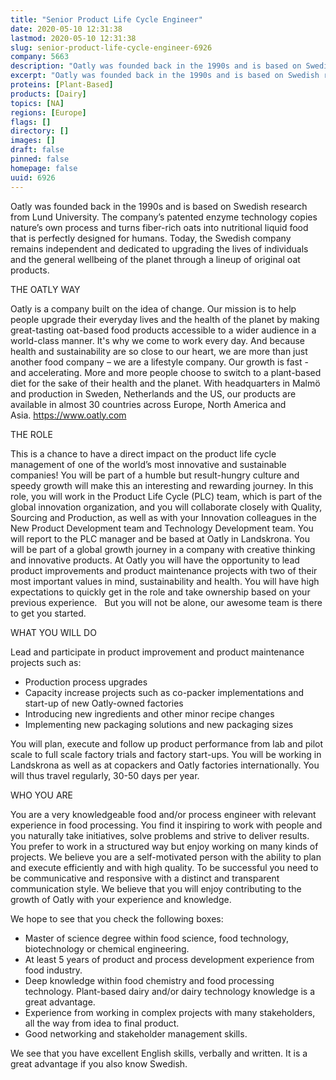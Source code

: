 ```yaml
---
title: "Senior Product Life Cycle Engineer"
date: 2020-05-10 12:31:38
lastmod: 2020-05-10 12:31:38
slug: senior-product-life-cycle-engineer-6926
company: 5663
description: "Oatly was founded back in the 1990s and is based on Swedish research from Lund University. The company’s patented enzyme technology copies nature’s own process and turns fiber-rich oats into nutritional liquid food that is perfectly designed for humans. Today, the Swedish company remains independent and dedicated to upgrading the lives of individuals and the general wellbeing of the planet through a lineup of original oat products.THE OATLY WAY"
excerpt: "Oatly was founded back in the 1990s and is based on Swedish research from Lund University. The company’s patented enzyme technology copies nature’s own process and turns fiber-rich oats into nutritional liquid food that is perfectly designed for humans. Today, the Swedish company remains independent and dedicated to upgrading the lives of individuals and the general wellbeing of the planet through a lineup of original oat products.THE OATLY WAY"
proteins: [Plant-Based]
products: [Dairy]
topics: [NA]
regions: [Europe]
flags: []
directory: []
images: []
draft: false
pinned: false
homepage: false
uuid: 6926
---
```

<p>Oatly was founded back in the 1990s and is based on Swedish research from Lund University. The company’s patented enzyme technology copies nature’s own process and turns fiber-rich oats into nutritional liquid food that is perfectly designed for humans. Today, the Swedish company remains independent and dedicated to upgrading the lives of individuals and the general wellbeing of the planet through a lineup of original oat products.</p>
<p>THE OATLY WAY</p>
<p>Oatly is a company built on the idea of change. Our mission is to help people upgrade their everyday lives and the health of the planet by making great-tasting oat-based food products accessible to a wider audience in a world-class manner. It's why we come to work every day. And because health and sustainability are so close to our heart, we are more than just another food company – we are a lifestyle company. Our growth is fast - and accelerating. More and more people choose to switch to a plant-based diet for the sake of their health and the planet. With headquarters in Malmö and production in Sweden, Netherlands and the US, our products are available in almost 30 countries across Europe, North America and Asia. <a href="https://www.oatly.com/">https://www.oatly.com</a></p>
<p>THE ROLE</p>
<p>This is a chance to have a direct impact on the product life cycle management of one of the world’s most innovative and sustainable companies! You will be part of a humble but result-hungry culture and speedy growth will make this an interesting and rewarding journey. In this role, you will work in the Product Life Cycle (PLC) team, which is part of the global innovation organization, and you will collaborate closely with Quality, Sourcing and Production, as well as with your Innovation colleagues in the  New Product Development team and Technology Development team. You will report to the PLC manager and be based at Oatly in Landskrona. You will be part of a global growth journey in a company with creative thinking and innovative products. At Oatly you will have the opportunity to lead product improvements and product maintenance projects with two of their most important values in mind, sustainability and health. You will have high expectations to quickly get in the role and take ownership based on your previous experience.   But you will not be alone, our awesome team is there to get you started.</p>
<p>WHAT YOU WILL DO</p>
<p>Lead and participate in product improvement and product maintenance projects such as:</p>
<ul>
<li>Production process upgrades</li>
<li>Capacity increase projects such as co-packer implementations and start-up of new Oatly-owned factories</li>
<li>Introducing new ingredients and other minor recipe changes </li>
<li>Implementing new packaging solutions and new packaging sizes</li>
</ul>
<p>You will plan, execute and follow up product performance from lab and pilot scale to full scale factory trials and factory start-ups. You will be working in Landskrona as well as at copackers and Oatly factories internationally. You will thus travel regularly, 30-50 days per year. </p>
<p>WHO YOU ARE  </p>
<p>You are a very knowledgeable food and/or process engineer with relevant experience in food processing. You find it inspiring to work with people and you naturally take initiatives, solve problems and strive to deliver results. You prefer to work in a structured way but enjoy working on many kinds of projects. We believe you are a self-motivated person with the ability to plan and execute efficiently and with high quality. To be successful you need to be communicative and responsive with a distinct and transparent communication style. We believe that you will enjoy contributing to the growth of Oatly with your experience and knowledge.</p>
<p>We hope to see that you check the following boxes:</p>
<ul>
<li>Master of science degree within food science, food technology, biotechnology or chemical engineering.</li>
<li>At least 5 years of product and process development experience from food industry.</li>
<li>Deep knowledge within food chemistry and food processing technology. Plant-based dairy and/or dairy technology knowledge is a great advantage. </li>
<li>Experience from working in complex projects with many stakeholders, all the way from idea to final product.</li>
<li>Good networking and stakeholder management skills.</li>
</ul>
<p>We see that you have excellent English skills, verbally and written. It is a great advantage if you also know Swedish. </p>
